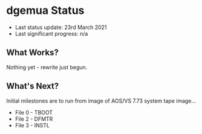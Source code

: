 # dgemua Status

* Last status update: 23rd March 2021
* Last significant progress: n/a

## What Works?
Nothing yet - rewrite just begun.

## What's Next?
Initial milestones are to run from image of AOS/VS 7.73 system tape image...
* File 0 - TBOOT 
* File 2 - DFMTR 
* File 3 - INSTL 

